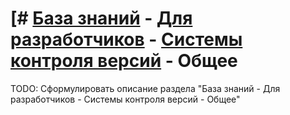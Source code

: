 # [# [База знаний](./../../../index.md) - [Для разработчиков](./../../../ForDevelopers/index.md) - [Системы контроля версий](./../../VersionControlSystems/index.md) - Общее

TODO: Сформулировать описание раздела "База знаний - Для разработчиков - Системы контроля версий - Общее"
